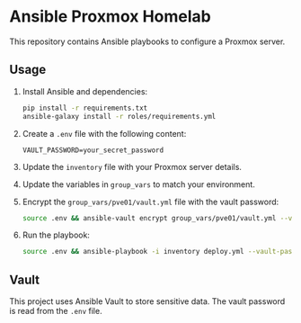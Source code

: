# Ansible Proxmox Homelab

This repository contains Ansible playbooks to configure a Proxmox server.

## Usage

1.  Install Ansible and dependencies:
    ```bash
    pip install -r requirements.txt
    ansible-galaxy install -r roles/requirements.yml
    ```

2.  Create a `.env` file with the following content:
    ```
    VAULT_PASSWORD=your_secret_password
    ```

3.  Update the `inventory` file with your Proxmox server details.

4.  Update the variables in `group_vars` to match your environment.

5.  Encrypt the `group_vars/pve01/vault.yml` file with the vault password:
    ```bash
    source .env && ansible-vault encrypt group_vars/pve01/vault.yml --vault-password-file <(echo "$VAULT_PASSWORD")
    ```

6.  Run the playbook:
    ```bash
    source .env && ansible-playbook -i inventory deploy.yml --vault-password-file <(echo "$VAULT_PASSWORD")
    ```

## Vault

This project uses Ansible Vault to store sensitive data. The vault password is read from the `.env` file.
